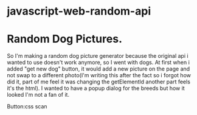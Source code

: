 # javascript-web-random-api
<h1> Random Dog Pictures.</h1>
<p> So I'm making a random dog picture generator because the original api i wanted to use doesn't work anymore, so I went with dogs. At first when i added "get new dog" button, it would add a new picture on the page and not swap to a different photo(I'm writing this after the fact so i forgot how did it, part of me feel it was changing the getElementId another part feels it's the html). I wanted to have a popup dialog for the breeds but how it looked I'm not a fan of it.</p>

<p>Button:css scan</p>